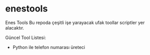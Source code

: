 # enestools
Enes Tools
Bu repoda çeşitli işe yarayacak ufak toollar scriptler yer alacaktır. 

Güncel Tool Listesi:
- Python ile telefon numarası üreteci 
